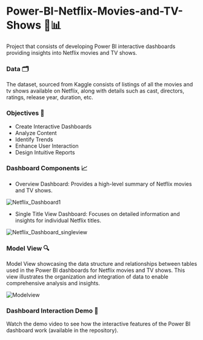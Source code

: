 # Power-BI-Netflix-Movies-and-TV-Shows 🎥📊
Project that consists of developing Power BI interactive dashboards providing insights into Netflix movies and TV shows.

### Data 🗂️
The dataset, sourced from Kaggle consists of listings of all the movies and tv shows available on Netflix, along with details such as cast, directors, ratings, release year, duration, etc.

### Objectives 🎯
- Create Interactive Dashboards
- Analyze Content
- Identify Trends
- Enhance User Interaction
- Design Intuitive Reports

### Dashboard Components 📈
- Overview Dashboard: Provides a high-level summary of Netflix movies and TV shows.
  
![Netflix_Dashboard1](https://github.com/user-attachments/assets/198e30e5-3802-4b31-bb5e-0dc035b91bd1)

- Single Title View Dashboard: Focuses on detailed information and insights for individual Netflix titles. 

![Netflix_Dashboard_singleview](https://github.com/user-attachments/assets/be4cfe9b-36c5-41f5-ad66-a64439172a25)

### Model View 🔍
Model View showcasing the data structure and relationships between tables used in the Power BI dashboards for Netflix movies and TV shows. This view illustrates the organization and integration of data to enable comprehensive analysis and insights.

![Modelview](https://github.com/user-attachments/assets/b6cb513f-6400-4309-9663-5c51f8b6e2a6)

### Dashboard Interaction Demo 👀
Watch the demo video to see how the interactive features of the Power BI dashboard work (available in the repository).
